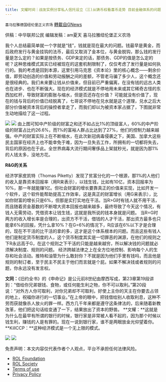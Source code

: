 ```yaml
---
title: 文耀时间｜战友实例分享私人信托设立（三)从铸币权看喜币走势 目前金融体系的问题
---
```

`喜马拉雅德国纽伦堡正义农场` [轉載自GNews](https://gnews.org/zh-hans/2005275/)

供稿：中华联邦公民
编辑发稿：am夏天
喜马拉雅纽伦堡正义农场

我个人总结最简单就一个字就是“钱”，钱就是现在最大的问题。钱最早是黄金，而后政府发行与黄金挂钩的法币，最后又取消了金本位，与黄金脱钩，那么钱的发行量是怎么定的？如果是按债务、GDP来定的话，那债务、GDP的值是怎么定的呢？这种思维模式其实已经被现在的这套机制限制了，仅仅考虑了发行量是如何执行的。我的考虑是回到本源，这里引用马克思《资本论》里的核心概念——剩余价值，即劳动创造的价值和劳动报酬之间的差额，不管老马骗了多少人，这个概念还是很经典的。我们未来要让钱从价值来，但目前已严重偏离，在没有钱的远古人类也在进步、也在不断强大。现在的经济模式就是不停地用未来或其它稀奇古怪的东西加杠杆，导致财富的膨胀与缩水，但是否还存在价值？
可能就没有价值了，现在的钱与背后的价值已经脱离了，七哥说不停地在兑水就是这个道理，兑水之后大部分价值被资本背后的操控者拿走了，而我们却以为被资本家占据了，下图就非常生动地描绘了这一过程。

![](https://assets.gnews.org/wp-content/uploads/2022/02/image-1444.png)
![](https://assets.gnews.org/wp-content/uploads/2022/02/image-1445.png)
由上图可知中产阶级的财富之和还不如占比1%的顶级富人，60%的中产阶级的财富占比约26.6%，而1%的富裕人群占比达到了27%，他们的控制力越来越强。中产的财富实际上在不断缩水，在此次新冠病毒侵袭之下，美国、加拿大这些民主国家在经济上也不能幸免于难，因为一旦失去工作，所拥有的一切都将失去，背后的原因也在于此。全世界病毒大流行期间奢侈品上架就秒光，就是因为那1%的人钱太多，没地方花。

**R&G的关系**

经济学家皮凯特（Thomas Piketty）发现了贫富分化的一个根源，那1%的人他们的收入是靠资本回报率（用R来表示），以钱生钱，比如有10亿，资本回报率为10%，那一年就能赚1亿。但社会财富的增长要靠真正的价值来实现，比如开发一个软件，这个软件能帮助提高工作效率，这是真正的财富增长（用G来表示），比如你财富的增长只是6%，但那是实打实地在干活。当R&gt;G时有钱人就不用干活，而且随着资金基数的不断增大资本回报也越来越多，最终导致了今天这个情况，有钱人无需劳动，凭借资本让钱生钱，这就是我所说的钱本身就是问题。
当R=G时两方的收入增长率是合理的，出资方不干活，借钱的人才干活，那出资方最多也只能拿6%的回报，凭什么拿10%？在G=6%的情况下，R应该在6%以下才是合理的，现在不干活的比干活的拿的多，这才是这个体系根本的问题。而且这些有钱人他们是制定货币制度的人，这个货币制度其实是一切罪恶的渊源，在他们的规则之下R永远高于G，在这个规则之下干活的只能是越来越穷，所以解决钱的问题就必须解决制度、规则的问题。
经济跨越法律之上在全方位地控制、影响每个人的生存和社会活动。推特和油管为什么敢封你？不就是因为他们手里有钱吗，而且他是规则的制订者，至于民主不民主于他们而言就是个屁。如果不解决钱或者规则的问题，你永远没有发言权。

**文同：**《旧约全书》的《申命记》是公元前8世纪由摩西写成，第23章第19段讲到：“借给你兄弟银钱、食物，或任何能生利之物，你不可以取利。”第20段说：“对外方人你可取利，对你兄弟却不可取利，好使上主你的天主在你要去占领的地上，祝福你进行的一切事业。”在上帝的眼中，把钱借给别人收取利息，这种不劳而获就像杀人放火的罪一样。西方几千年来都是遵守这条律法的，后来随着新教改革，他们把这句话给变通了一下，结果放出了资本的野兽。
**文耀：**这就是为什么在最早有所谓的银行的时候，银行家是非常被人看不起的，因为那个时候以钱生利，赚钱的人是有罪的。现在一说到银行家，谁不是两眼放金光仰望着你。
**KillCCP：**这种经济模式是一个无上限的模式。

![](https://assets.gnews.org/wp-content/uploads/2022/02/Screenshot-2022-02-14-at-21.36.26.png)
![](https://assets.gnews.org/wp-content/uploads/2022/02/德农二维码-26.png)
 

免责声明：本文内容仅代表作者个人观点，平台不承担任何法律风险。

- [ROL Foundation](https://rolfoundation.org/)
- [ROL Society](https://rolsociety.org/)
- [Terms of use](https://gnews.org/terms-of-use-3/)
- [Privacy Policy](https://gnews.org/privacy-policy/)
